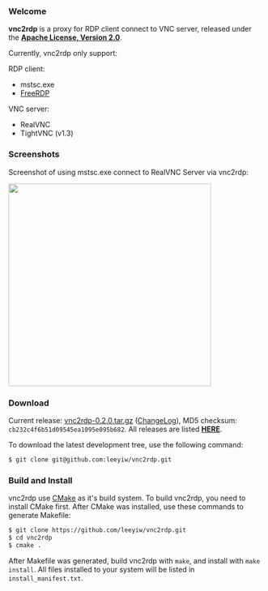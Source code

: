 ### Welcome

**vnc2rdp** is a proxy for RDP client connect to VNC server, released under the [**Apache License, Version 2.0**](http://www.apache.org/licenses/LICENSE-2.0).

Currently, vnc2rdp only support:

RDP client:

* mstsc.exe
* [FreeRDP](http://www.freerdp.com/)

VNC server:

* RealVNC
* TightVNC (v1.3)

### Screenshots

Screenshot of using mstsc.exe connect to RealVNC Server via vnc2rdp:

<img src="http://leeyiw.github.io/vnc2rdp/images/screenshot.png" width="400" />

### Download

Current release: [vnc2rdp-0.2.0.tar.gz](https://github.com/leeyiw/vnc2rdp/archive/v0.2.0.tar.gz) ([ChangeLog](https://github.com/leeyiw/vnc2rdp/blob/master/ChangeLog.md)), MD5 checksum: `cb232c4f6b51d09545ea1095e095b682`. All releases are listed [**HERE**](https://github.com/leeyiw/vnc2rdp/releases).

To download the latest development tree, use the following command:

```bash
$ git clone git@github.com:leeyiw/vnc2rdp.git
```

### Build and Install

vnc2rdp use [CMake](http://www.cmake.org/) as it's build system. To build vnc2rdp, you need to install CMake first. After CMake was installed, use these commands to generate Makefile:

```bash
$ git clone https://github.com/leeyiw/vnc2rdp.git
$ cd vnc2rdp
$ cmake .
```

After Makefile was generated, build vnc2rdp with `make`, and install with `make install`. All files installed to your system will be listed in `install_manifest.txt`.
